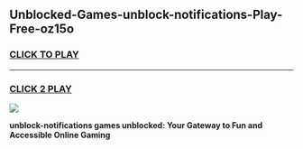 
## Unblocked-Games-unblock-notifications-Play-Free-oz15o
<h3>
<a href="https://premium76.site?title=unblock-notifications&ref=21A">CLICK TO PLAY</a></h3>
<hr>

<h3>
<a href="https://premium76.site?title=unblock-notifications&ref=21A">CLICK 2 PLAY</a>
  
</h3>

<a href="https://premium76.site?title=unblock-notifications&ref=21A"><img src="https://clearcache.store/games.png"></a>


**unblock-notifications games unblocked: Your Gateway to Fun and Accessible Online Gaming**
